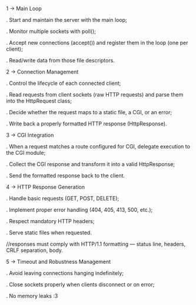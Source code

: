 1 → Main Loop

. Start and maintain the server with the main loop;

. Monitor multiple sockets with poll();

. Accept new connections (accept()) and register them in the loop (one per client);

. Read/write data from those file descriptors.





2 → Connection Management

. Control the lifecycle of each connected client;

. Read requests from client sockets (raw HTTP requests) and parse them into the HttpRequest class;

. Decide whether the request maps to a static file, a CGI, or an error;

. Write back a properly formatted HTTP response (HttpResponse).





3 → CGI Integration

. When a request matches a route configured for CGI, delegate execution to the CGI module;

. Collect the CGI response and transform it into a valid HttpResponse;

. Send the formatted response back to the client.





4 → HTTP Response Generation

. Handle basic requests (GET, POST, DELETE);

. Implement proper error handling (404, 405, 413, 500, etc.);

. Respect mandatory HTTP headers;

. Serve static files when requested.

//responses must comply with HTTP/1.1 formatting — status line, headers, CRLF separation, body.





5 → Timeout and Robustness Management

. Avoid leaving connections hanging indefinitely;

. Close sockets properly when clients disconnect or on error;

. No memory leaks :3
